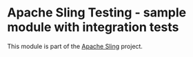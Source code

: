 # Apache Sling Testing - sample module with integration tests

This module is part of the [Apache Sling](https://sling.apache.org) project.
